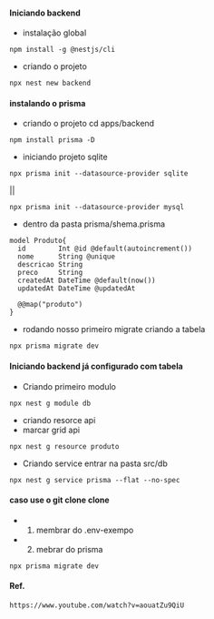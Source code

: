 
#### Iniciando backend
* instalação global
``` ok
npm install -g @nestjs/cli
```

* criando o projeto
``` ok
npx nest new backend
```

#### instalando o prisma

* criando o projeto cd apps/backend
```ok
npm install prisma -D
```

* iniciando projeto sqlite
```ok
npx prisma init --datasource-provider sqlite
```
|| <br>
```
npx prisma init --datasource-provider mysql
```
* dentro da pasta prisma/shema.prisma
``` ok
model Produto{
  id        Int @id @default(autoincrement())
  nome      String @unique
  descricao String 
  preco     String
  createdAt DateTime @default(now())
  updatedAt DateTime @updatedAt

  @@map("produto")
}
```

* rodando nosso primeiro migrate criando a tabela
``` ok
npx prisma migrate dev
```

#### Iniciando backend já configurado com tabela

* Criando primeiro modulo
``` ok
npx nest g module db
```

* criando resorce api
* marcar grid api
```
npx nest g resource produto
```

* Criando service entrar na pasta src/db
```
npx nest g service prisma --flat --no-spec
```

#### caso use o git clone clone
* 1. membrar do .env-exempo
* 2. mebrar do prisma
```
npx prisma migrate dev
```

#### Ref.
```
https://www.youtube.com/watch?v=aouatZu9QiU
```
